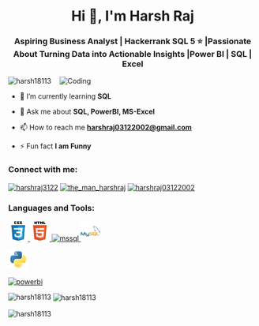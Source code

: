 <h1 align="center">Hi 👋, I'm Harsh Raj</h1>
<h3 align="center">Aspiring Business Analyst | Hackerrank SQL 5 ⭐ |Passionate About Turning Data into Actionable Insights |Power BI | SQL | Excel</h3>
<img align ="right" alt="Coding" width="400" src="https://media1.giphy.com/media/v1.Y2lkPTc5MGI3NjExcjFoYzZnajV6enV3ZmhpNncxbWFpaTdhcWVwM2ZuY3EybnFlNThtcyZlcD12MV9pbnRlcm5hbF9naWZfYnlfaWQmY3Q9Zw/3oKIPEqDGUULpEU0aQ/giphy.gif">

<p align="left"> <img src="https://komarev.com/ghpvc/?username=harsh18113&label=Profile%20views&color=0e75b6&style=flat" alt="harsh18113" /> </p>

- 🌱 I’m currently learning **SQL**

- 💬 Ask me about **SQL, PowerBI, MS-Excel**

- 📫 How to reach me **harshraj03122002@gmail.com**

- ⚡ Fun fact **I am Funny**

<h3 align="left">Connect with me:</h3>
<p align="left">
<a href="https://linkedin.com/in/harshraj3122" target="blank"><img align="center" src="https://raw.githubusercontent.com/rahuldkjain/github-profile-readme-generator/master/src/images/icons/Social/linked-in-alt.svg" alt="harshraj3122" height="30" width="40" /></a>
<a href="https://instagram.com/the_man_harshraj" target="blank"><img align="center" src="https://raw.githubusercontent.com/rahuldkjain/github-profile-readme-generator/master/src/images/icons/Social/instagram.svg" alt="the_man_harshraj" height="30" width="40" /></a>
<a href="https://www.hackerrank.com/harshraj03122002" target="blank"><img align="center" src="https://raw.githubusercontent.com/rahuldkjain/github-profile-readme-generator/master/src/images/icons/Social/hackerrank.svg" alt="harshraj03122002" height="30" width="40" /></a>
</p>

<h3 align="left">Languages and Tools:</h3>
<p align="left"> <a href="https://www.w3schools.com/css/" target="_blank" rel="noreferrer"> <img src="https://raw.githubusercontent.com/devicons/devicon/master/icons/css3/css3-original-wordmark.svg" alt="css3" width="40" height="40"/> </a> <a href="https://www.w3.org/html/" target="_blank" rel="noreferrer"> <img src="https://raw.githubusercontent.com/devicons/devicon/master/icons/html5/html5-original-wordmark.svg" alt="html5" width="40" height="40"/> </a> <a href="https://www.microsoft.com/en-us/sql-server" target="_blank" rel="noreferrer"> <img src="https://www.svgrepo.com/show/303229/microsoft-sql-server-logo.svg" alt="mssql" width="40" height="40"/> </a> <a href="https://www.mysql.com/" target="_blank" rel="noreferrer"> <img src="https://raw.githubusercontent.com/devicons/devicon/master/icons/mysql/mysql-original-wordmark.svg" alt="mysql" width="40" height="40"/> </a> </p>
<a href="https://www.python.org" target="_blank" rel="noreferrer"> <img src="https://raw.githubusercontent.com/devicons/devicon/master/icons/python/python-original.svg" alt="python" width="40" height="40"/> </a> </p>
<a href="https://www.powerbi.org" target="_blank" rel="noreferrer"> <img src="https://camo.githubusercontent.com/be69a6a2a5f9aecb4423911fcff3f42b9aefb87ccb2d7b4edcc333849cadc296/68747470733a2f2f696d672e736869656c64732e696f2f62616467652f706f7765725f62692d4632433831313f7374796c653d706c6173746963266c6f676f3d706f7765726269266c6f676f436f6c6f723d626c61636b" alt="powerbi" width="70" height="40"/> </a> </p>


<p><img align="left" src="https://github-readme-stats.vercel.app/api/top-langs?username=harsh18113&show_icons=true&locale=en&layout=compact" alt="harsh18113" /></p>

<p>&nbsp;<img align="center" src="https://github-readme-stats.vercel.app/api?username=harsh18113&show_icons=true&locale=en" alt="harsh18113" /></p>

<p><img align="center" src="https://github-readme-streak-stats.herokuapp.com/?user=harsh18113&" alt="harsh18113" /></p>

